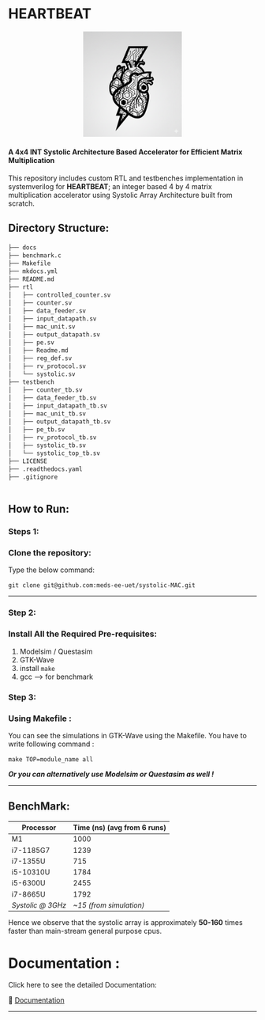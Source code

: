 # HEARTBEAT

<p align="center">
  <img src="docs/logo.png" alt="Systolic logo" width="200"/>
</p>

#### A 4x4 INT Systolic Architecture Based Accelerator for Efficient Matrix Multiplication

This repository includes custom RTL and testbenches implementation in systemverilog for **HEARTBEAT**; an integer based 4 by 4 matrix multiplication accelerator using Systolic Array Architecture built from scratch. 


## Directory Structure:
```
├── docs
├── benchmark.c
├── Makefile
├── mkdocs.yml
├── README.md
├── rtl
│   ├── controlled_counter.sv
│   ├── counter.sv
│   ├── data_feeder.sv
│   ├── input_datapath.sv
│   ├── mac_unit.sv
│   ├── output_datapath.sv
│   ├── pe.sv
│   ├── Readme.md
│   ├── reg_def.sv
│   ├── rv_protocol.sv
│   └── systolic.sv
├── testbench
│   ├── counter_tb.sv
│   ├── data_feeder_tb.sv
│   ├── input_datapath_tb.sv
│   ├── mac_unit_tb.sv
│   ├── output_datapath_tb.sv
│   ├── pe_tb.sv
│   ├── rv_protocol_tb.sv
│   ├── systolic_tb.sv
│   └── systolic_top_tb.sv
├── LICENSE
├── .readthedocs.yaml
├── .gitignore


```

## How to Run:

### Steps 1:
### Clone the repository:

Type the below command:

```
git clone git@github.com:meds-ee-uet/systolic-MAC.git
```


---

### Step 2:
### Install All the Required Pre-requisites:

1. Modelsim / Questasim
2. GTK-Wave
3. install `make`
4. gcc --> for benchmark

### Step 3:
### Using Makefile :
You can see the simulations in GTK-Wave using the Makefile. You have to write following command :
```
make TOP=module_name all
```

***Or you can alternatively use **Modelsim** or Questasim as well !***



---
## BenchMark:

| Processor        | Time (ns) (avg from 6 runs) |
|------------------|-----------------------------|
| M1               | 1000                        |
| i7-1185G7        | 1239                        |
| i7-1355U         | 715                         |
| i5-10310U        | 1784                        |
| i5-6300U         | 2455                        |
| i7-8665U         | 1792                        |
| *Systolic @ 3GHz*| *~15 (from simulation)*     |

Hence we observe that the systolic array is approximately **50-160** times faster than main-stream general purpose cpus. 


# Documentation :

Click here to see the detailed Documentation: 

📖 [Documentation](https://4x4-systolic-array.readthedocs.io/en/latest/)

---


